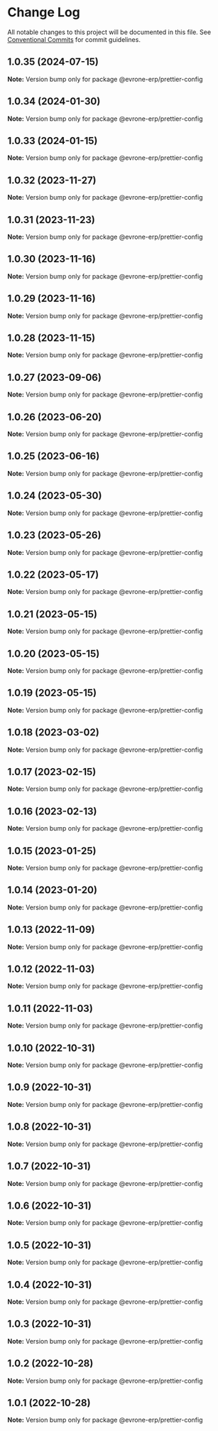 # Change Log

All notable changes to this project will be documented in this file.
See [Conventional Commits](https://conventionalcommits.org) for commit guidelines.

## 1.0.35 (2024-07-15)

**Note:** Version bump only for package @evrone-erp/prettier-config





## 1.0.34 (2024-01-30)

**Note:** Version bump only for package @evrone-erp/prettier-config





## 1.0.33 (2024-01-15)

**Note:** Version bump only for package @evrone-erp/prettier-config





## 1.0.32 (2023-11-27)

**Note:** Version bump only for package @evrone-erp/prettier-config





## 1.0.31 (2023-11-23)

**Note:** Version bump only for package @evrone-erp/prettier-config





## 1.0.30 (2023-11-16)

**Note:** Version bump only for package @evrone-erp/prettier-config





## 1.0.29 (2023-11-16)

**Note:** Version bump only for package @evrone-erp/prettier-config





## 1.0.28 (2023-11-15)

**Note:** Version bump only for package @evrone-erp/prettier-config





## 1.0.27 (2023-09-06)

**Note:** Version bump only for package @evrone-erp/prettier-config





## 1.0.26 (2023-06-20)

**Note:** Version bump only for package @evrone-erp/prettier-config





## 1.0.25 (2023-06-16)

**Note:** Version bump only for package @evrone-erp/prettier-config





## 1.0.24 (2023-05-30)

**Note:** Version bump only for package @evrone-erp/prettier-config





## 1.0.23 (2023-05-26)

**Note:** Version bump only for package @evrone-erp/prettier-config





## 1.0.22 (2023-05-17)

**Note:** Version bump only for package @evrone-erp/prettier-config





## 1.0.21 (2023-05-15)

**Note:** Version bump only for package @evrone-erp/prettier-config





## 1.0.20 (2023-05-15)

**Note:** Version bump only for package @evrone-erp/prettier-config





## 1.0.19 (2023-05-15)

**Note:** Version bump only for package @evrone-erp/prettier-config





## 1.0.18 (2023-03-02)

**Note:** Version bump only for package @evrone-erp/prettier-config





## 1.0.17 (2023-02-15)

**Note:** Version bump only for package @evrone-erp/prettier-config





## 1.0.16 (2023-02-13)

**Note:** Version bump only for package @evrone-erp/prettier-config





## 1.0.15 (2023-01-25)

**Note:** Version bump only for package @evrone-erp/prettier-config





## 1.0.14 (2023-01-20)

**Note:** Version bump only for package @evrone-erp/prettier-config





## 1.0.13 (2022-11-09)

**Note:** Version bump only for package @evrone-erp/prettier-config





## 1.0.12 (2022-11-03)

**Note:** Version bump only for package @evrone-erp/prettier-config





## 1.0.11 (2022-11-03)

**Note:** Version bump only for package @evrone-erp/prettier-config





## 1.0.10 (2022-10-31)

**Note:** Version bump only for package @evrone-erp/prettier-config





## 1.0.9 (2022-10-31)

**Note:** Version bump only for package @evrone-erp/prettier-config





## 1.0.8 (2022-10-31)

**Note:** Version bump only for package @evrone-erp/prettier-config





## 1.0.7 (2022-10-31)

**Note:** Version bump only for package @evrone-erp/prettier-config





## 1.0.6 (2022-10-31)

**Note:** Version bump only for package @evrone-erp/prettier-config





## 1.0.5 (2022-10-31)

**Note:** Version bump only for package @evrone-erp/prettier-config





## 1.0.4 (2022-10-31)

**Note:** Version bump only for package @evrone-erp/prettier-config





## 1.0.3 (2022-10-31)

**Note:** Version bump only for package @evrone-erp/prettier-config





## 1.0.2 (2022-10-28)

**Note:** Version bump only for package @evrone-erp/prettier-config





## 1.0.1 (2022-10-28)

**Note:** Version bump only for package @evrone-erp/prettier-config
